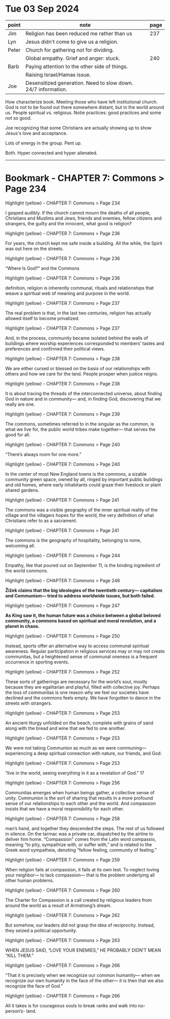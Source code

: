 # Tue 03 Sep 2024 
| point | note                                                           | page |
| ----- | -------------------------------------------------------------- | ---- |
| Jim   | Religion has been reduced me rather than us                    | 237  |
| Lyn   | Jesus didn't come to give us a religion.                       |      |
| Peter | Church for gathering not for dividing.                         |      |
|       | Global empathy. Grief and anger: stuck.                        | 240  |
| Barb  | Paying attention to the other side of things.                  |      |
|       | Raising Israel/Hamas issue.                                    |      |
| Joe   | Desensitized generation. Need to slow down. 24/7 information.  |      |
How characterize book. Meeting those who have left institutional church. God is not to be found out there somewhere distant, but in the world around us. People spiritual vs. religious. Notie practices: good practices and some not so good.

Joe recognizing that some Christians are actually showing up to show Jesus's love and acceptance.

Lots of energy in the group. Pent up. 

Both. Hyper connected and hyper alienated. 

---

# Bookmark - CHAPTER 7: Commons > Page 234

Highlight (yellow) - CHAPTER 7: Commons > Page 234

I gasped audibly. If the church cannot mourn the deaths of all people, Christians and Muslims and Jews, friends and enemies, fellow citizens and strangers, the guilty and the innocent, what good is religion?

Highlight (yellow) - CHAPTER 7: Commons > Page 236

For years, the church kept me safe inside a building. All the while, the Spirit was out here on the streets.

Highlight (yellow) - CHAPTER 7: Commons > Page 236

“Where Is God?” and the Commons

Highlight (yellow) - CHAPTER 7: Commons > Page 236

definition, religion is inherently communal, rituals and relationships that weave a spiritual web of meaning and purpose in the world.

Highlight (yellow) - CHAPTER 7: Commons > Page 237

The real problem is that, in the last two centuries, religion has actually allowed itself to become privatized.

Highlight (yellow) - CHAPTER 7: Commons > Page 237

And, in the process, community became isolated behind the walls of buildings where worship experiences corresponded to members’ tastes and preferences and confirmed their political views.

Highlight (yellow) - CHAPTER 7: Commons > Page 238

We are either cursed or blessed on the basis of our relationships with others and how we care for the land. People prosper when justice reigns.

Highlight (yellow) - CHAPTER 7: Commons > Page 238

It is about tracing the threads of the interconnected universe, about finding God in nature and in community— and, in finding God, discovering that we really are one.

Highlight (yellow) - CHAPTER 7: Commons > Page 239

The commons, sometimes referred to in the singular as the common, is what we live for, the public world tribes make together— that serves the good for all.

Highlight (yellow) - CHAPTER 7: Commons > Page 240

“There’s always room for one more.”

Highlight (yellow) - CHAPTER 7: Commons > Page 240

In the center of most New England towns is the commons, a sizable community green space, owned by all, ringed by important public buildings and old homes, where early inhabitants could graze their livestock or plant shared gardens.

Highlight (yellow) - CHAPTER 7: Commons > Page 241

The commons was a visible geography of the inner spiritual reality of the village and the villagers hopes for the world, the very definition of what Christians refer to as a sacrament.

Highlight (yellow) - CHAPTER 7: Commons > Page 241

The commons is the geography of hospitality, belonging to none, welcoming all.

Highlight (yellow) - CHAPTER 7: Commons > Page 244

Empathy, like that poured out on September 11, is the binding ingredient of the world commons.

Highlight (yellow) - CHAPTER 7: Commons > Page 246

**Žižek claims that the big ideologies of the twentieth century— capitalism and Communism— tried to address worldwide issues, but both failed.**

Highlight (yellow) - CHAPTER 7: Commons > Page 247

**As King saw it, the human future was a choice between a global beloved community, a commons based on spiritual and moral revolution, and a planet in chaos.**

Highlight (yellow) - CHAPTER 7: Commons > Page 250

Instead, sports offer an alternative way to access communal spiritual awareness. Regular participation in religious services may or may not create communitas, but a heightened sense of communal oneness is a frequent occurrence in sporting events.

Highlight (yellow) - CHAPTER 7: Commons > Page 252

These sorts of gatherings are necessary for the world’s soul, mostly because they are egalitarian and playful, filled with collective joy. Perhaps the loss of communitas is one reason why we feel our societies have declined and the commons feels empty. We have forgotten to dance in the streets with strangers.

Highlight (yellow) - CHAPTER 7: Commons > Page 253

An ancient liturgy unfolded on the beach, complete with grains of sand along with the bread and wine that we fed to one another.

Highlight (yellow) - CHAPTER 7: Commons > Page 253

We were not taking Communion as much as we were communing— experiencing a deep spiritual connection with nature, our friends, and God.

Highlight (yellow) - CHAPTER 7: Commons > Page 253

“live in the world, seeing everything in it as a revelation of God.” 17

Highlight (yellow) - CHAPTER 7: Commons > Page 256

Communitas emerges when human beings gather, a collective sense of unity. Communion is the sort of sharing that results in a more profound sense of our relationships to each other and the world. And compassion insists that we have a moral responsibility for each other.

Highlight (yellow) - CHAPTER 7: Commons > Page 258

man’s hand, and together they descended the steps. The rest of us followed in silence. On the tarmac was a private car, dispatched by the airline to deliver him home. “Compassion” comes from the Latin word compassio, meaning “to pity, sympathize with, or suffer with,” and is related to the Greek word sympatheia, denoting “fellow feeling, community of feeling.”

Highlight (yellow) - CHAPTER 7: Commons > Page 259

When religion fails at compassion, it fails at its own test. To neglect loving your neighbor— to lack compassion— that is the problem underlying all other human problems.

Highlight (yellow) - CHAPTER 7: Commons > Page 260

The Charter for Compassion is a call created by religious leaders from around the world as a result of Armstrong’s dream.

Highlight (yellow) - CHAPTER 7: Commons > Page 262

But somehow, our leaders did not grasp the idea of reciprocity. Instead, they seized a political opportunity.

Highlight (yellow) - CHAPTER 7: Commons > Page 263

WHEN JESUS SAID, “LOVE YOUR ENEMIES,” HE PROBABLY DIDN’T MEAN “KILL THEM.”

Highlight (yellow) - CHAPTER 7: Commons > Page 266

“That it is precisely when we recognize our common humanity— when we recognize our own humanity in the face of the other— it is then that we also recognize the face of God.”

Highlight (yellow) - CHAPTER 7: Commons > Page 266

All it takes is for courageous souls to break ranks and walk into no- person’s- land.
